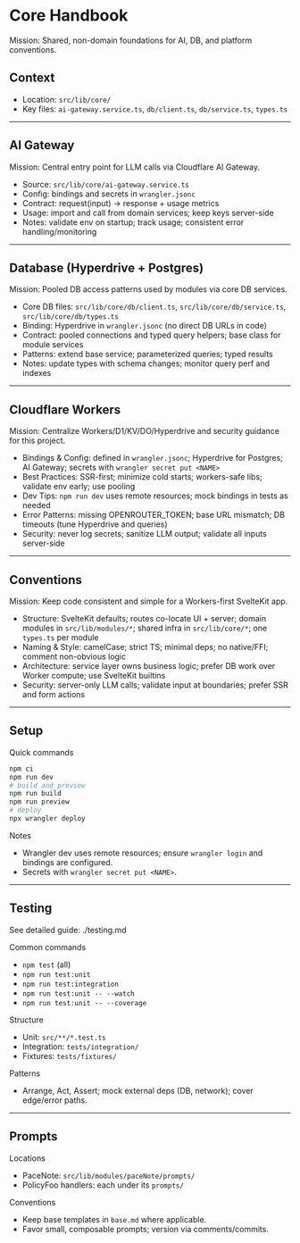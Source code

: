 # Core Handbook

Mission: Shared, non-domain foundations for AI, DB, and platform conventions.

## Context

- Location: `src/lib/core/`
- Key files: `ai-gateway.service.ts`, `db/client.ts`, `db/service.ts`, `types.ts`

---

## AI Gateway

Mission: Central entry point for LLM calls via Cloudflare AI Gateway.

- Source: `src/lib/core/ai-gateway.service.ts`
- Config: bindings and secrets in `wrangler.jsonc`
- Contract: request(input) → response + usage metrics
- Usage: import and call from domain services; keep keys server-side
- Notes: validate env on startup; track usage; consistent error handling/monitoring

---

## Database (Hyperdrive + Postgres)

Mission: Pooled DB access patterns used by modules via core DB services.

- Core DB files: `src/lib/core/db/client.ts`, `src/lib/core/db/service.ts`, `src/lib/core/db/types.ts`
- Binding: Hyperdrive in `wrangler.jsonc` (no direct DB URLs in code)
- Contract: pooled connections and typed query helpers; base class for module services
- Patterns: extend base service; parameterized queries; typed results
- Notes: update types with schema changes; monitor query perf and indexes

---

## Cloudflare Workers

Mission: Centralize Workers/D1/KV/DO/Hyperdrive and security guidance for this project.

- Bindings & Config: defined in `wrangler.jsonc`; Hyperdrive for Postgres; AI Gateway; secrets with `wrangler secret put <NAME>`
- Best Practices: SSR-first; minimize cold starts; workers-safe libs; validate env early; use pooling
- Dev Tips: `npm run dev` uses remote resources; mock bindings in tests as needed
- Error Patterns: missing OPENROUTER_TOKEN; base URL mismatch; DB timeouts (tune Hyperdrive and queries)
- Security: never log secrets; sanitize LLM output; validate all inputs server-side

---

## Conventions

Mission: Keep code consistent and simple for a Workers-first SvelteKit app.

- Structure: SvelteKit defaults; routes co-locate UI + server; domain modules in `src/lib/modules/*`; shared infra in `src/lib/core/*`; one `types.ts` per module
- Naming & Style: camelCase; strict TS; minimal deps; no native/FFI; comment non-obvious logic
- Architecture: service layer owns business logic; prefer DB work over Worker compute; use SvelteKit builtins
- Security: server-only LLM calls; validate input at boundaries; prefer SSR and form actions

---

## Setup

Quick commands

```bash
npm ci
npm run dev
# build and preview
npm run build
npm run preview
# deploy
npx wrangler deploy
```

Notes

- Wrangler dev uses remote resources; ensure `wrangler login` and bindings are configured.
- Secrets with `wrangler secret put <NAME>`.

---

## Testing

See detailed guide: ./testing.md

Common commands

- `npm test` (all)
- `npm run test:unit`
- `npm run test:integration`
- `npm run test:unit -- --watch`
- `npm run test:unit -- --coverage`

Structure

- Unit: `src/**/*.test.ts`
- Integration: `tests/integration/`
- Fixtures: `tests/fixtures/`

Patterns

- Arrange, Act, Assert; mock external deps (DB, network); cover edge/error paths.

---

## Prompts

Locations

- PaceNote: `src/lib/modules/paceNote/prompts/`
- PolicyFoo handlers: each under its `prompts/`

Conventions

- Keep base templates in `base.md` where applicable.
- Favor small, composable prompts; version via comments/commits.
